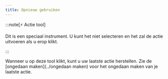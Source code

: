 ```yaml
---
title: Opnieuw gebruiken
---
```


:::note[⚡ Actie tool]

Dit is een speciaal instrument.
U kunt het niet selecteren en het zal de actie uitvoeren als u erop klikt.

:::

Wanneer u op deze tool klikt, kunt u uw laatste actie herstellen.
Zie de [ongedaan maken](../ongedaan maken) voor het ongedaan maken van je laatste actie.
